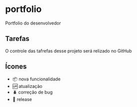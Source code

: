 # portfolio

Portfolio do desenvolvedor  

## Tarefas

O controle das tafrefas desse projeto será relizado no GitHub

## Ícones

- :package: nova funcionalidade
- :up: atualização
- :beetle: correção de bug
- :checkered_flag: release
